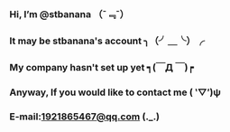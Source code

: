   ### Hi, I’m @stbanana  （¯﹃¯）
  ### It may be stbanana's account ╮（╯＿╰）╭
  ### My company hasn't set up yet ┑(￣Д ￣)┍
  ### Anyway, If you would like to contact me ( ‵▽′)ψ
  ### E-mail:1921865467@qq.com (._.)

